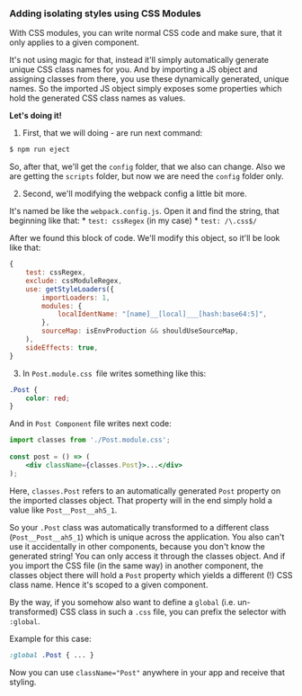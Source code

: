 ### Adding isolating styles using CSS Modules

With CSS modules, you can write normal CSS code and make sure, that it only applies to a given component.

It's not using magic for that, instead it'll simply automatically generate unique CSS class names for you. And by importing a JS object and assigning classes from there, you use these dynamically generated, unique names. So the imported JS object simply exposes some properties which hold the generated CSS class names as values.

**Let's doing it!**

1. First, that we will doing - are run next command:

```bash
$ npm run eject
```

So, after that, we'll get the `config` folder, that we also can change. Also we are getting the `scripts` folder, but now we are need the `config` folder only.


2. Second, we'll modifying the webpack config a little bit more. 

It's named be like the `webpack.config.js`. Open it and find the string, that beginning like that:
    * `test: cssRegex` (in my case)
    * `test: /\.css$/`
    
After we found this block of code. We'll modify this object, so it'll be look like that:

````js
{
    test: cssRegex,
    exclude: cssModuleRegex,
    use: getStyleLoaders({
        importLoaders: 1,
        modules: {
            localIdentName: "[name]__[local]___[hash:base64:5]",
        },
        sourceMap: isEnvProduction && shouldUseSourceMap,
    ),
    sideEffects: true,
}
````

3. In `Post.module.css `file writes something like this:
```css
.Post {
    color: red;
}
```

And in `Post Component` file writes next code:
```jsx
import classes from './Post.module.css';
 
const post = () => (
    <div className={classes.Post}>...</div>
);
```

Here, `classes.Post`  refers to an automatically generated `Post` property on the imported classes  object. That property will in the end simply hold a value like `Post__Post__ah5_1`.

So your `.Post` class was automatically transformed to a different class (`Post__Post__ah5_1`) which is unique across the application. 
You also can't use it accidentally in other components, because you don't know the generated string! You can only access it through the classes object. And if you import the CSS file (in the same way) in another component, the classes  object there will hold a `Post` property which yields a different (!) CSS class name. Hence it's scoped to a given component.

By the way, if you somehow also want to define a `global` (i.e. un-transformed) CSS class in such a `.css` file, you can prefix the selector with `:global`.

Example for this case:

```css
:global .Post { ... } 
```

Now you can use `className="Post"` anywhere in your app and receive that styling.
